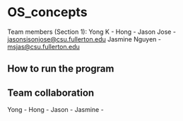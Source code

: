 # OS_concepts

Team members (Section 1):
Yong K -
Hong -
Jason Jose - jasonsisonjose@csu.fullerton.edu
Jasmine Nguyen - msjas@csu.fullerton.edu

## How to run the program


## Team collaboration
Yong -
Hong - 
Jason -
Jasmine -
